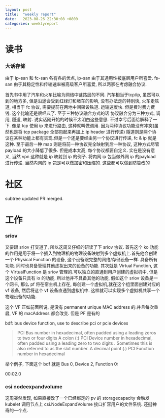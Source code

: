 ```yaml
---
layout: post
title:  "weekly report"
date:   2023-08-26 22:30:08 +0800
categories: weeklyreport
---
```


# 读书

### 大话存储

由于 ip-san 和 fc-san 各有各的优点, ip-san 由于其通用性被底层用户所喜爱. fs-san 由于其稳定性和传输速率被高级客户所喜爱, 所以两家在考虑融合协议. 

 首先书中用了汽车和火车比喻为网络中链路层的不同. 汽车相当于tcp/ip, 虽然可以到的地方多, 但是沿途会受到红绿灯和堵车的影响, 没有办法走的特别快, 火车走铁道, 相当于 fc 协议, 需要提前在两地中间架设铁道. 运输速度快. 但是费时费力费钱. 这个比喻还是很经典了. 至于三种协议融合方式的话  协议融合分为三种方式, 调用, 隧道, 映射. 说实话刚开始的时候不太明白这些意思. 不过幸亏后面给解释了一下. 像是 tcp 使用 ip 来进行路由, 这种就叫做调用. 因为两种协议功能没有冲突(虽然也是将 tcp package 全部包起来再加上 ip header 进行传递) 隧道则是两个协议在某种功能上都有实现.但是一个还是要经由另一个协议进行传递, fc & ip 就是这种. 至于最后一种 map 则是将前一种协议完全映射到后一种协议, 这种方式尽管 payload 的大小降低了很多. 但是成本太高, 每个协议都要自定义. 实在是没有意义, 当然 vpn 这种就是 ip 映射到 ip 的例子. 将内网 ip 包当做外网 ip 的payload 进行传递. 当然内网的 ip 包是可以做加密和压缩的. 这些都可以做到防篡改的

# 社区

subtree updated PR merged.

# 工作

### sriov

又要跟 sriov 打交道了, 所以这周又仔细的研读了下 sriov 协议. 首先这个 ko 功能的作用是用于将一个插入到物理机的物理设备映射到多个虚拟机上.首先他会创建一个 Physical Function 的设备, 这个设备跟完整的网络/存储设备一样. 具备所有功能. 同时也具备管理其他虚拟出来的设备的功能. 其次就是 Virtual Function, 这个 VirtualFunction 是 sriov 管理的.可以独立的直通到用户创建的虚拟机中, 但是这个设备只具有 io 的功能, 所以他并不具备其他的功能, 假如这个 sriov 设备是一个网卡, 那么 pf 将在宿主机上存在, 每创建一个虚拟机,就在这个组里面创建对应的 vf 设备, 然后将这个 vf 设备直通到虚拟机中. 这样就可以实现多个虚拟机共享一个物理设备的功能.

这个 VF 正如前面所说, 是没有 permanent unique MAC address 的.并且每次重启, VF 的 macAddress 都会改变. 但是 PF 是有的

bdf: bus device function, use to describe pci or pcie devices

 
> PCI Bus number in hexadecimal, often padded using a leading zeros to two or four digits
> A colon (:)
> PCI Device number in hexadecimal, often padded using a leading zero to two digits . Sometimes this is also referred to as the slot number.
> A decimal point (.)
> PCI Function number in hexadecimal


举个例子, 下面这个 bdf 就是 Bus 0, Device 2, Function 0:

00:02.0


### csi nodeexpandvolume

这周突然发现, 如果直接改了一个已经绑定的 pv 的 storagecapacity 会触发 kubelet 调用节点上 csi.NodeExpandVolume 接口扩容用户的文件系统. 还挺神奇的一个点.
